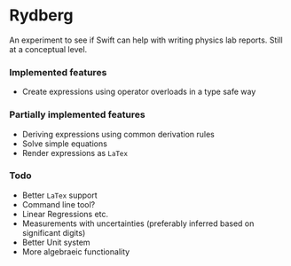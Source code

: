 # Rydberg
An experiment to see if Swift can help with writing physics lab reports. Still at a conceptual level.

### Implemented features
- Create expressions using operator overloads in a type safe way

### Partially implemented features
- Deriving expressions using common derivation rules
- Solve simple equations
- Render expressions as `LaTex`

### Todo
- Better `LaTex` support
- Command line tool?
- Linear Regressions etc.
- Measurements with uncertainties (preferably inferred based on significant digits)
- Better Unit system
- More algebraeic functionality
